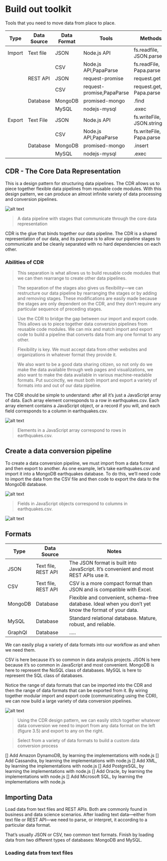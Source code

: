 # Build out toolkit

Tools that you need to move data from place to place.

| Type   | Data Source | Data Format | Tools                     | Methods                      |
| ------ | ----------- | ----------- | ------------------------- | ---------------------------- |
| Import | Text file   | JSON        | Node.js API               | fs.readfile, JSON.parse      |
|        |             | CSV         | Node.js API,PapaParse     | fs.readFile, Papa.parse      |
|        | REST API    | JSON        | request-promise           | request.get                  |
|        |             | CSV         | request-promise,PapaParse | request.get, Papa.parse      |
|        | Database    | MongoDB     | promised-mongo            | <database>.find              |
|        |             | MySQL       | nodejs-mysql              | <database>.exec              |
| Export | Text File   | JSON        | Node.js API               | fs.writeFile, JSON.stringify |
|        |             | CSV         | Node.js API,PapaParse     | fs.writeFile, Papa.parse     |
|        | Database    | MongoDB     | promised-mongo            | <database>.insert            |
|        |             | MySQL       | nodejs-mysql              | <database>.exec              |

## CDR - The Core Data Representation

This is a design pattern for structuring data pipelines. The CDR allows us to piece together flexible data pipelines from reusable code modules. With this design pattern, we can produce an almost infinite variety of data processing and conversion pipelines.

![alt text](https://i.imgur.com/F1TZg1c.png "A data pipeline with stages that communicate through the core data representation")

> A data pipeline with stages that communicate through the core data representation

CDR is the glue that binds together our data pipeline. The CDR is a shared representation of our data, and its purpose is to allow our pipeline stages to communicate and be cleanly separated with no hard dependencies on each other.

### Abilities of CDR 

> This separation is what allows us to build reusable code modules that we can then rearrange to create other data pipelines.

> The separation of the stages also gives us flexibility—we can restructure our data
pipeline by rearranging the stages or by adding and removing stages. These modifications
are easily made because the stages are only dependent on the CDR, and they don’t
require any particular sequence of preceding stages.

> Use the CDR to bridge the gap between our import and export code. This allows us to piece together data conversion pipelines from reusable code modules. We can mix and match import and export code to build a pipeline that converts data from any one format to any other.

> Flexibility is key. We must accept data from other websites and organizations in whatever format they provide it.

> We also want to be a good data sharing citizen, so not only do we make the data available through web pages and visualizations, we also want to make the data available in various machine-readable formats. Put succinctly, we must both import and export a variety of formats into and out of our data pipeline.

The CDR should be simple to understand: after all it’s just a JavaScript array of data. Each array element corresponds to a row in earthquakes.csv. Each array element contains a JavaScript object, or a record if you will, and each field corresponds to a column in earthquakes.csv.

![alt text](https://i.imgur.com/x1XEhde.png "Elements in a JavaScript array correspond to rows in earthquakes.csv.")

> Elements in a JavaScript array correspond to rows in earthquakes.csv.

## Create a data conversion pipeline

To create a data conversion pipeline, we must import from a data format and then
export to another. As one example, let’s take earthquakes.csv and import it into a MongoDB earthquakes database. To do this, we’ll need code to import the data from the
CSV file and then code to export the data to the MongoDB database.

![alt text](https://i.imgur.com/mMVolEm.png "Fields in JavaScript objects correspond to columns in earthquakes.csv.")

> Fields in JavaScript objects correspond to columns in earthquakes.csv.

![alt text](https://i.imgur.com/9UZd932.png "Import and export code feeds through the core data representation.")

## Formats 

| Type    | Data Source         | Notes                                                                                                  |
|---------|---------------------|--------------------------------------------------------------------------------------------------------|
| JSON    | Text file, REST API | The JSON format is built into JavaScript. It’s convenient   and most REST APIs use it.                 |
| CSV     | Text file, REST API | CSV is a more compact format than JSON and is compatible with Excel.                                   |
| MongoDB | Database            | Flexible and convenient, schema-free database. Ideal when you don’t  yet know the format of your data. |
| MySQL   | Database            | Standard relational database. Mature, robust, and reliable.                                            |
| GraphQl | Database            | .....                                                                                                  |

We can easily plug a variety of data formats into our workflow as and when we need them.

CSV is here because it’s so common in data analysis projects. JSON is here because it’s so common in JavaScript and most convenient. MongoDB is here to represent the NoSQL class of databases. MySQL is here to represent the SQL class of databases.

Notice the range of data formats that can be imported into the CDR and then the range of data formats that can be exported from it. By wiring together modular import and export code (communicating using the CDR), we can now build a large variety of data conversion pipelines.

![alt text](https://i.imgur.com/jDfaIxa.png "Select from a variety of data formats to build a custom data conversion process.")

> Using the CDR design pattern, we can easily stitch together whatever data conversion we need to import from any data format on the left (f﻿igure 3.5) and export to any on the right.

> Select from a variety of data formats to build a custom data conversion process

[] Add Amazon DynamoDB, by learning the implementations with node.js
[] Add Cassandra, by learning the implementations with node.js
[] Add XML, by learning the implementations with node.js
[] Add PostgreSQL, by learning the implementations with node.js
[] Add Oracle, by learning the implementations with node.js
[] Add Microsoft SQL, by learning the implementations with node.js

## Importing Data

Load data from text files and REST APIs. Both are commonly found in business and data science scenarios. After loading text data—either from text file or REST API—we need to parse, or interpret, it according to a particular data format. 

That’s usually JSON or CSV, two common text formats. Finish by loading data from two different types of databases: MongoDB and MySQL.

### Loading data from text files



